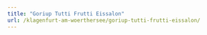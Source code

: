 ```yaml
---
title: "Goriup Tutti Frutti Eissalon"
url: /klagenfurt-am-woerthersee/goriup-tutti-frutti-eissalon/
---
```


